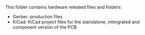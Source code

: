 This folder contains hardware releated files and folders:
- Gerber: production files
- KiCad: KiCad project files for the standalone, intergrated and component version of the PCB
